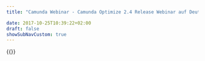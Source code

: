 ```yaml
---
title: "Camunda Webinar - Camunda Optimize 2.4 Release Webinar auf Deutsch | Camunda BPM"

date: 2017-10-25T10:39:22+02:00
draft: false
showSubNavCustom: true
---
```

{{<webinar-single
title="Camunda Optimize 2.4 Release Webinar auf Deutsch"
image=""
language="de"
hubspotid="81af310c-4eef-472b-be3c-fa60c95defd3"
description="Camunda Optimize 2.4 wird am 29. März 2019 veröffentlicht.<br><br>In diesem Webinar werden wir eine Reihe von neuen, spannenden Features in Optimize 2.4 vorstellen, u.a.:<br>•	DMN Reports erlauben es Optimize Nutzern u.a. ungenutzte oder sehr stark genutzte Regeln zu identifizieren, um anschließend die Entscheidungstabellen zu verbessern<br>•	User Task Reports erlauben Process Ownern zu tracken wie viel Zeit für Benutzeraufgaben benötigt wird und wie viel Zeit bis zur ersten Zuweisung der Aufgabe vergeht (Idle Time vs. Work Time)<br>•	Reports & Dashboards in Collections machen es einfacher Reports und Dashboards wiederzufinden<br>•	Clustering erlaubt erstmalig die parallele Ausführung mehrer Optimize Instanzen, um eine horizontale Skalierung zu ermöglichen (z.B. für Failover Szenarien)<br>•	Support für Elasticsearch 6.2.0+, 6.3.1+, 6.4.0+, 6.5.0+ erlaubt mehr Flexibilität bei der Auswahl der Elasticsearch Version<br>"
recordinglink="0"
embedlink=""
datetime="2019-04-04T10:00+02:00"
datetimeend="2019-04-04T11:00+02:00"
gotowebinarwebinarkey=""
image="">}}